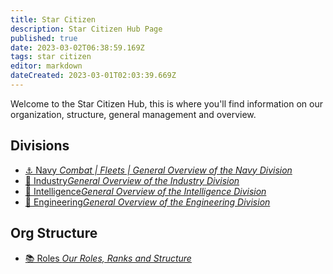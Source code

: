 ```yaml
---
title: Star Citizen
description: Star Citizen Hub Page
published: true
date: 2023-03-02T06:38:59.169Z
tags: star citizen
editor: markdown
dateCreated: 2023-03-01T02:03:39.669Z
---
```


Welcome to the Star Citizen Hub, this is where you'll find information on our organization, structure, general management and overview. 

## Divisions
<div>
<ul class="links-list">
  <li>
    <a href="/starcitizen/divs/navy" class="is-internal-link is-valid-page">⚓ Navy <em>Combat | Fleets | General Overview of the Navy Division</em></a>
  </li>
  <li>
    <a href="/starcitizen/divs/industry" class="is-internal-link is-valid-page">👷 Industry<em>General Overview of the Industry Division</em></a>
  </li>
  <li>
    <a href="/starcitizen/divs/intel" class="is-internal-link is-valid-page">📡 Intelligence<em>General Overview of the Intelligence Division</em></a>
  </li>
  <li>
    <a href="/starcitizen/divs/engineering" class="is-internal-link is-valid-page">👾 Engineering<em>General Overview of the Engineering Division</em></a>
  </li>
  </ul>
</div>  

## Org Structure
<div>
<ul class="links-list">
  <li>
    <a href="/starcitizen/roles" class="is-internal-link is-valid-page">📚 Roles <em>Our Roles, Ranks and Structure</em></a>
  </li>
</ul>
</div> 

